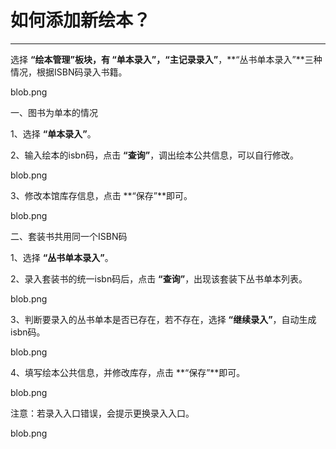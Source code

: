 # 如何添加新绘本？
-----
选择 **“绘本管理”**板块，有 **“单本录入”**，**“主记录录入”**，**“丛书单本录入”**三种情况，根据ISBN码录入书籍。

blob.png

一、图书为单本的情况

1、选择 **“单本录入”**。

2、输入绘本的isbn码，点击 **“查询”**，调出绘本公共信息，可以自行修改。

blob.png

3、修改本馆库存信息，点击 **“保存”**即可。

blob.png


二、套装书共用同一个ISBN码

1、选择 **“丛书单本录入”**。

2、录入套装书的统一isbn码后，点击 **“查询”**，出现该套装下丛书单本列表。

blob.png

3、判断要录入的丛书单本是否已存在，若不存在，选择 **“继续录入”**，自动生成isbn码。

blob.png

4、填写绘本公共信息，并修改库存，点击 **“保存”**即可。

blob.png

注意：若录入入口错误，会提示更换录入入口。

blob.png


